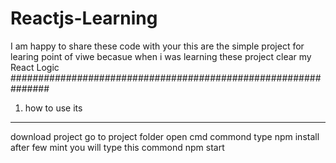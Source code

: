 # Reactjs-Learning
I am happy to share these code with your 
this are the simple project for learing point of viwe
becasue when i was learning these project clear my React Logic
###############################################################

1) how to use its
-------------------
download project 
go to project folder
open cmd commond
type npm install after few mint you will type this commond npm start
